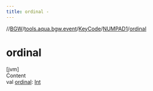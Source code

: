 ```yaml
---
title: ordinal -
---
```

//[BGW](../../../../index.md)/[tools.aqua.bgw.event](../../index.md)/[KeyCode](../index.md)/[NUMPAD1](index.md)/[ordinal](ordinal.md)



# ordinal  
[jvm]  
Content  
val [ordinal](ordinal.md): [Int](https://kotlinlang.org/api/latest/jvm/stdlib/kotlin/-int/index.html)  



